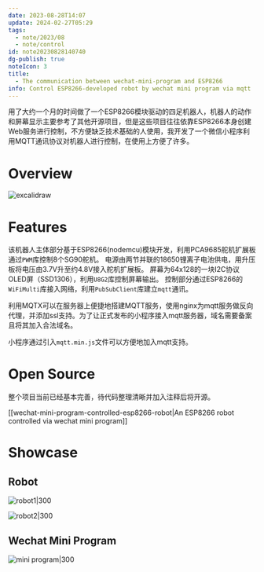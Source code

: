 ```yaml
---
date: 2023-08-28T14:07
update: 2024-02-27T05:29
tags:
  - note/2023/08
  - note/control
id: note20230828140740
dg-publish: true
noteIcon: 3
title:
  - The communication between wechat-mini-program and ESP8266
info: Control ESP8266-developed robot by wechat mini program via mqtt
---
```


用了大约一个月的时间做了一个ESP8266模块驱动的四足机器人，机器人的动作和屏幕显示主要参考了其他开源项目，但是这些项目往往依靠ESP8266本身创建Web服务进行控制，不方便缺乏技术基础的人使用，我开发了一个微信小程序利用MQTT通讯协议对机器人进行控制，在使用上方便了许多。

# Overview
![excalidraw](https://cdn.freezing.cool/images/202308281558287.svg)

# Features
该机器人主体部分基于ESP8266(nodemcu)模块开发，利用PCA9685舵机扩展板通过`PWM`库控制8个SG90舵机。
电源由两节并联的18650锂离子电池供电，用升压板将电压由3.7V升至约4.8V接入舵机扩展板。
屏幕为64x128的一块I2C协议OLED屏（SSD1306），利用`U8G2`库控制屏幕输出。
控制部分通过ESP8266的`WiFiMulti`库接入网络，利用`PubSubClient`库建立`mqtt`通讯。

利用MQTX可以在服务器上便捷地搭建MQTT服务，使用nginx为mqtt服务做反向代理，并添加ssl支持。为了让正式发布的小程序接入mqtt服务器，域名需要备案且将其加入合法域名。

小程序通过引入`mqtt.min.js`文件可以方便地加入mqtt支持。

# Open Source
整个项目当前已经基本完善，待代码整理清晰并加入注释后将开源。

[[wechat-mini-program-controlled-esp8266-robot|An ESP8266 robot controlled via wechat mini program]]

# Showcase
## Robot

![robot1|300](https://cdn.freezing.cool/images/202308281529331.jpg)

![robot2|300](https://cdn.freezing.cool/images/202308281529333.jpg)

## Wechat Mini Program
![mini program|300](https://cdn.freezing.cool/images/202308281534048.jpg)
